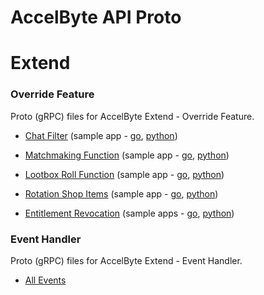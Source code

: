 # AccelByte API Proto

# Extend

### Override Feature

Proto (gRPC) files for AccelByte Extend - Override Feature.

* [Chat Filter](proto/accelbyte/chat/) (sample app - [go](https://github.com/AccelByte/chat-filter-grpc-plugin-server-go), [python](https://github.com/AccelByte/chat-filter-grpc-plugin-server-python))

* [Matchmaking Function](proto/accelbyte/matchmaking/) (sample app - [go](https://github.com/AccelByte/matchmaking-function-grpc-plugin-server-go), [python](https://github.com/AccelByte/matchmaking-function-grpc-plugin-server-python))

* [Lootbox Roll Function](proto/accelbyte/platform/entitlement/) (sample app - [go](https://github.com/AccelByte/lootbox-roll-function-grpc-plugin-server-go), [python](https://github.com/AccelByte/lootbox-roll-function-grpc-plugin-server-python))

* [Rotation Shop Items](proto/accelbyte/platform/catalog/) (sample app - [go](https://github.com/AccelByte/rotating-shop-items-grpc-plugin-server-go), [python](https://github.com/AccelByte/rotating-shop-items-grpc-plugin-server-python))

* [Entitlement Revocation](proto/accelbyte/platform/revocation/) (sample apps - [go](https://github.com/AccelByte/revocation-grpc-plugin-server-go), [python](https://github.com/AccelByte/revocation-grpc-plugin-server-python))

### Event Handler

Proto (gRPC) files for AccelByte Extend - Event Handler.

* [All Events](asyncapi/accelbyte/) 
